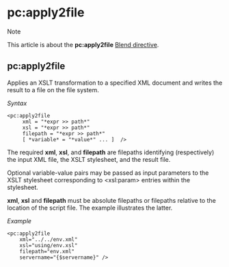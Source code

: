 # pc:apply2file



> [!NOTE]
> This article is about the **pc:apply2file** [Blend directive](/docs/Repositories/Blend%20directives).

## **pc:apply2file**

Applies an XSLT transformation to a specified XML document and writes the result to a file on the file system.

*Syntax*

```
<pc:apply2file
     xml = "*expr >> path*"
     xsl = "*expr >> path*"
     filepath = "*expr >> path*"
     [ *variable* = "*value*" ... ]  />
```

The required **xml**, **xsl**, and **filepath** are filepaths identifying (respectively) the input XML file, the XSLT stylesheet, and the result file.

Optional variable-value pairs may be passed as input parameters to the XSLT stylesheet corresponding to \<xsl:param> entries within the stylesheet.

**xml**, **xsl** and **filepath** must be absolute filepaths or filepaths relative to the location of the script file. The example illustrates the latter.

*Example*

```language-xml
<pc:apply2file
    xml="../../env.xml"
    xsl="using/env.xsl"
    filepath="env.xml"
    servername="{$servername}" />
```

 